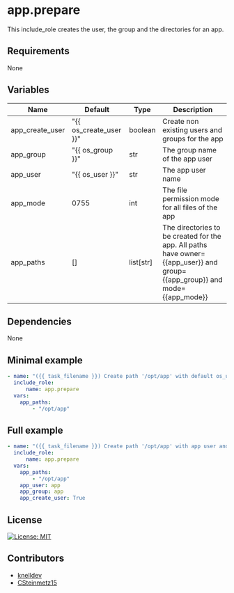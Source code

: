# app.prepare

This include_role creates the user, the group and the directories for an app.

## Requirements
None

## Variables
| Name | Default | Type | Description |
| --- | --- | --- | --- |
| app_create_user | "{{ os_create_user }}" | boolean | Create non existing users and groups for the app |
| app_group | "{{ os_group }}" | str | The group name of the app user |
| app_user | "{{ os_user }}" | str | The app user name |
| app_mode | 0755 | int | The file permission mode for all files of the app |
| app_paths | [] | list[str] | The directories to be created for the app. All paths have owner={{app_user}} and group={{app_group}} and mode={{app_mode}} |

## Dependencies
None

## Minimal example

```yaml
- name: "({{ task_filename }}) Create path '/opt/app' with default os_user and os_group and permission 0755."
  include_role:
      name: app.prepare
  vars:
    app_paths:  
        - "/opt/app"
```

## Full example
```yaml
- name: "({{ task_filename }}) Create path '/opt/app' with app user and create this user."
  include_role:
      name: app.prepare
  vars:
    app_paths:  
        - "/opt/app"
    app_user: app
    app_group: app
    app_create_user: True
```

## License
[![License: MIT](https://img.shields.io/badge/License-MIT-yellow.svg)](https://opensource.org/licenses/MIT)

## Contributors
- [knelldev](https://github.com/knelldev)
- [CSteinmetz15](https://github.com/CSteinmetz15)